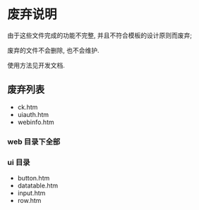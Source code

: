 # 废弃说明

由于这些文件完成的功能不完整, 并且不符合模板的设计原则而废弃;

废弃的文件不会删除, 也不会维护.

使用方法见开发文档.


## 废弃列表

* ck.htm
* uiauth.htm
* webinfo.htm

### web 目录下全部

### ui 目录

* button.htm
* datatable.htm
* input.htm
* row.htm